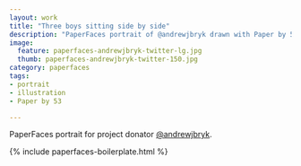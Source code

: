 ```yaml
---
layout: work
title: "Three boys sitting side by side"
description: "PaperFaces portrait of @andrewjbryk drawn with Paper by 53 on an iPad."
image: 
  feature: paperfaces-andrewjbryk-twitter-lg.jpg
  thumb: paperfaces-andrewjbryk-twitter-150.jpg
category: paperfaces
tags: 
- portrait
- illustration
- Paper by 53

---
```


PaperFaces portrait for project donator [@andrewjbryk](http://twitter.com/andrewjbryk).

{% include paperfaces-boilerplate.html %}